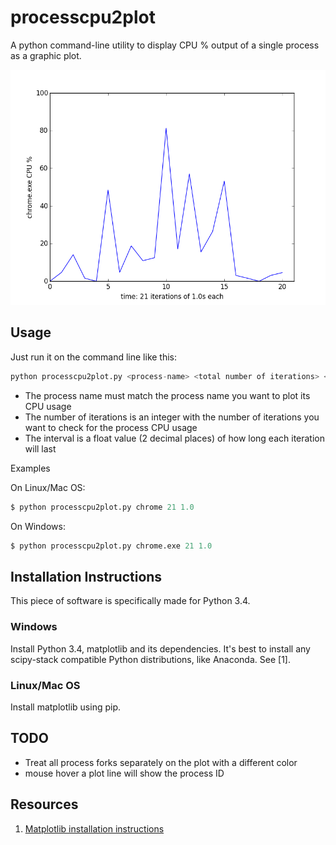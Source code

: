 # processcpu2plot
A python command-line utility to display CPU % output of a single process as a graphic plot.

<img src="img/figure_1.png" />

## Usage

Just run it on the command line like this:

```python
python processcpu2plot.py <process-name> <total number of iterations> <interval>
```
- The process name must match the process name you want to plot its CPU usage
- The number of iterations is an integer with the number of iterations you want to check for the process CPU usage
- The interval is a float value (2 decimal places) of how long each iteration will last

Examples

On Linux/Mac OS:
```python
$ python processcpu2plot.py chrome 21 1.0
```

On Windows:
```python
$ python processcpu2plot.py chrome.exe 21 1.0
```

## Installation Instructions

This piece of software is specifically made for Python 3.4.

### Windows

Install Python 3.4, matplotlib and its dependencies. It's best to install any scipy-stack compatible Python distributions, 
like Anaconda. See [1].

### Linux/Mac OS

Install matplotlib using pip.

## TODO

- Treat all process forks separately on the plot with a different color
- mouse hover a plot line will show the process ID

## Resources

1. <a href="http://matplotlib.org/users/installing.html">Matplotlib installation instructions</a>